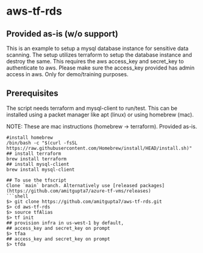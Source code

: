 # aws-tf-rds
## Provided as-is (w/o support) 
This is an example to setup a mysql database instance for sensitive data scanning. The setup utilizes terraform to setup the database instance and destroy the same. This requires the aws access_key and secret_key to authenticate to aws. Please make sure the access_key provided has admin access in aws. Only for demo/training purposes. 

## Prerequisites
The script needs terraform and mysql-client to run/test. This can be installed using a packet manager like apt (linux) or using homebrew (mac).

NOTE: These are mac instructions (homebrew -> terraform). Provided as-is. 
```shell
#install homebrew
/bin/bash -c "$(curl -fsSL https://raw.githubusercontent.com/Homebrew/install/HEAD/install.sh)"
## install terraform
brew install terraform
## install mysql-client
brew install mysql-client

## To use the tfscript
Clone `main` branch. Alternatively use [released packages](https://github.com/amitgupta7/azure-tf-vms/releases)
```shell
$> git clone https://github.com/amitgupta7/aws-tf-rds.git
$> cd aws-tf-rds
$> source tfAlias
$> tf init 
## provision infra in us-west-1 by default,
## access_key and secret_key on prompt
$> tfaa 
## access_key and secret_key on prompt
$> tfda